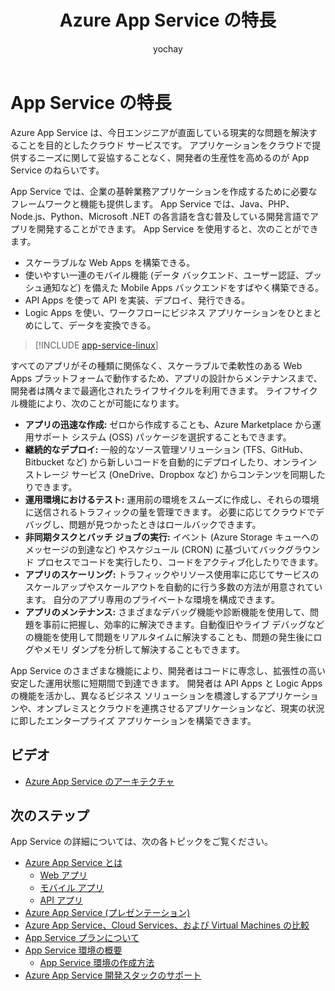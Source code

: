﻿---
title: "Azure App Service の特長"
description: "App Service の特長"
keywords: "App Service, Azure App Service, スケール, スケーラブル, App Service プラン, App Service コスト"
services: app-service
documentationcenter: 
author: yochay
manager: erikre
editor: 
ms.assetid: ae74fc32-969e-4580-8d61-02c922f1f184
ms.service: app-service
ms.workload: na
ms.tgt_pltfrm: na
ms.devlang: na
ms.topic: hero-article
ms.date: 02/23/2017
ms.author: yochayk
ms.translationtype: Human Translation
ms.sourcegitcommit: edb3325414adf876548181243ddfa2d515aeb0b8
ms.openlocfilehash: 2d830963d3d2adba71a6ca99f79eac0fc8cbfb12
ms.contentlocale: ja-jp
ms.lasthandoff: 02/24/2017


---
# <a name="how-app-service-works"></a>App Service の特長
Azure App Service は、今日エンジニアが直面している現実的な問題を解決することを目的としたクラウド サービスです。
アプリケーションをクラウドで提供するニーズに関して妥協することなく、開発者の生産性を高めるのが App Service のねらいです。 

App Service では、企業の基幹業務アプリケーションを作成するために必要なフレームワークと機能も提供します。 App Service では、Java、PHP、Node.js、Python、Microsoft .NET の各言語を含む普及している開発言語でアプリを開発することができます。 App Service を使用すると、次のことができます。

* スケーラブルな Web Apps を構築できる。
* 使いやすい一連のモバイル機能 (データ バックエンド、ユーザー認証、プッシュ通知など) を備えた Mobile Apps バックエンドをすばやく構築できる。
* API Apps を使って API を実装、デプロイ、発行できる。
* Logic Apps を使い、ワークフローにビジネス アプリケーションをひとまとめにして、データを変換できる。

> [!INCLUDE [app-service-linux](../../includes/app-service-linux.md)]
> 
> 

すべてのアプリがその種類に関係なく、スケーラブルで柔軟性のある Web Apps プラットフォームで動作するため、アプリの設計からメンテナンスまで、開発者は隅々まで最適化されたライフサイクルを利用できます。 ライフサイクル機能により、次のことが可能になります。

* **アプリの迅速な作成:**  ゼロから作成することも、Azure Marketplace から運用サポート システム (OSS) パッケージを選択することもできます。
* **継続的なデプロイ:**  一般的なソース管理ソリューション (TFS、GitHub、Bitbucket など) から新しいコードを自動的にデプロイしたり、オンライン ストレージ サービス (OneDrive、Dropbox など) からコンテンツを同期したりできます。
* **運用環境におけるテスト:** 運用前の環境をスムーズに作成し、それらの環境に送信されるトラフィックの量を管理できます。 必要に応じてクラウドでデバッグし、問題が見つかったときはロールバックできます。
* **非同期タスクとバッチ ジョブの実行:**  イベント (Azure Storage キューへのメッセージの到達など) やスケジュール (CRON) に基づいてバックグラウンド プロセスでコードを実行したり、コードをアクティブ化したりできます。
* **アプリのスケーリング:** トラフィックやリソース使用率に応じてサービスのスケールアップやスケールアウトを自動的に行う多数の方法が用意されています。 自分のアプリ専用のプライベートな環境を構成できます。   
* **アプリのメンテナンス:**  さまざまなデバッグ機能や診断機能を使用して、問題を事前に把握し、効率的に解決できます。自動復旧やライブ デバッグなどの機能を使用して問題をリアルタイムに解決することも、問題の発生後にログやメモリ ダンプを分析して解決することもできます。

App Service のさまざまな機能により、開発者はコードに専念し、拡張性の高い安定した運用状態に短期間で到達できます。 開発者は API Apps と Logic Apps の機能を活かし、異なるビジネス ソリューションを橋渡しするアプリケーションや、オンプレミスとクラウドを連携させるアプリケーションなど、現実の状況に即したエンタープライズ アプリケーションを構築できます。 

## <a name="videos"></a>ビデオ
* [Azure App Service のアーキテクチャ](https://azure.microsoft.com/documentation/videos/why-azure-web-sites-plus-architecture/)

## <a name="next-steps"></a>次のステップ

App Service の詳細については、次の各トピックをご覧ください。

* [Azure App Service とは](app-service-value-prop-what-is.md)
  * [Web アプリ](../app-service-web/app-service-web-overview.md)
  * [モバイル アプリ](../app-service-mobile/app-service-mobile-value-prop.md)
  * [API アプリ](../app-service-api/app-service-api-apps-why-best-platform.md)
* [Azure App Service (プレゼンテーション)](http://www.slideshare.net/maartenba/windows-azure-web-sites-things-they-dont-teach-kids-in-school-comunity-day-2013)
* [Azure App Service、Cloud Services、および Virtual Machines の比較](../app-service-web/choose-web-site-cloud-service-vm.md)
* [App Service プランについて](azure-web-sites-web-hosting-plans-in-depth-overview.md)
* [App Service 環境の概要](../app-service-web/app-service-app-service-environment-intro.md)
  * [App Service 環境の作成方法](../app-service-web/app-service-web-how-to-create-an-app-service-environment.md)
* [Azure App Service 開発スタックのサポート](https://azure.microsoft.com/blog/windows-azure-websites-development-stacks-support/)




